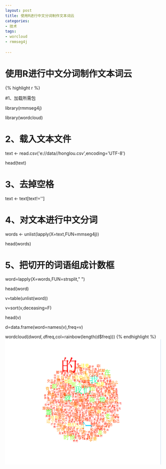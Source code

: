 ```yaml
---
layout: post
title: 使用R进行中文分词制作文本词云
categories:
- 技术
tags:
- worcloud
- rmmseg4j

---
```


# 使用R进行中文分词制作文本词云 #

{% highlight r %}

#1、加载所需包 

library(rmmseg4j)

library(wordcloud)



# 2、载入文本文件 
text <- read.csv('e://data//honglou.csv',encoding='UTF-8')

head(text)

# 3、去掉空格 

text <- text[text!='']

# 4、对文本进行中文分词 #


words <- unlist(lapply(X=text,FUN=mmseg4j))

head(words)

# 5、把切开的词语组成计数框 #

word=lapply(X=words,FUN=strsplit," ")

head(word)

v=table(unlist(word))

v=sort(v,deceasing=F)

head(v)


d=data.frame(word=names(v),freq=v)

wordcloud(d$word,d$freq,col=rainbow(length(d$freq))) 
{% endhighlight %}
![cloud!](/picture/wordcloud.png)


